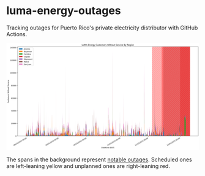 # luma-energy-outages
Tracking outages for Puerto Rico's private electricity distributor with GitHub Actions.

![Timeseries graph showing LUMA Enegy outages](customers_without_service.png)

The spans in the background represent [notable outages](https://lumapr.com/notable-outages/?lang=en). Scheduled ones are left-leaning yellow and unplanned ones are right-leaning red.
